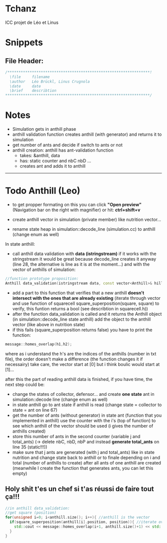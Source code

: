 # Tchanz

ICC projet de Léo et Linus

# Snippets
## File Header:
```cpp
/****************************************************************!
  \file     filename
  \author   Léo Brückl, Linus Crugnola
  \date     date
  \brief    describtion
*****************************************************************/
```

# Notes

- Simulation gets in anthill phase
- anthill validation function creates anthill (with generator) and returns it to simulation
- get number of ants and decide if switch to ants or not
- anthill creation: anthill has ant-validation function
    - takes: &anthill, data
    - has: static counter and nbC nbD ...
    - creates ant and adds it to anthill
***

# Todo Anthill (Leo)

- to get propper formating on this you can click **"Open preview"** (Navigation bar on the right with magnifier) or hit: **ctrl+shift+v**

- create anthill vector in simulation (private member) like nutrition vector...
- rename state heap in simulation::decode_line (simulation.cc) to anthill (change enum as well)

In state anthill:
- call anthill data validation with **data (istringstream)** if it works with the stringstream it would be great because decode_line creates it anyway (line 28, the alternative is line as it is at the moment...) and with the vector of anthills of simulation:
```cpp
//function prototype proposition:
Anthill data_validation(istringstream data, const vector<Anthill>& hills);
```
- add a part to this function that verifies that a new anthill **doesn't intersect with the ones that are already existing** (iterate through vector and use function of squarecell square_superposition(square, square) to verify, this funtion returns a bool (see describtion in squarecell.h))
- after the function data_validation is called and it returns the Anthill object (in simulation::decode_line state anthill) add the object to the anthill vector (like above in nutrition state)
- if this fails (square_superposition returns false) you have to print the function:
```cpp
message::homes_overlap(h1,h2);
```
where as i understand the h's are the indices of the anthills (number in txt file), the order doesn't make a difference (the function changes it if necessairy) take care, the vector start at [0] but i think boulic would start at [1]...

after this the part of reading anthill data is finished, if you have time, the next step could be:

- change the states of collector, defensor... and create **one state** ant in simulation::decode line (change enum as well)
- in state anthill go to ant state if anthill is read (change state = collector to state = ant on line 67)
- get the number of ants (without generator) in state ant (function that you implemented in anthill) use the counter with the i's (top of function) to see which anthill of the vector should be used (i gives the number of anthills created)
- store this number of ants in the second counter (variable j and total_ants) (-> delete nbC, nbD, nbP and instead **generate total_ants** on line 35 (static!!!))
- make sure that j ants are generated (with j and total_ants) like in state nutrition and change state back to anthill or to finale depending on i and total (number of anthills to create) after all ants of one anthill are created (meanwhile I create the function that generates ants, you can let this empty)

## Holy shit t'es un chef si t'as réussi de faire tout ça!!!

```cpp
//in anthill data_validation:
//get square (position)
for(unsigned i=0; i<anthill.size(); i++){ //anthill is the vector
  if(square_superposition(anthill[i].position, position)){ //iterate over vector
    std::cout << message::homes_overlap(i+1, anthill.size()+1) << std::endl; //call error
  }
}
```
